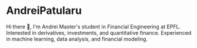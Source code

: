 # AndreiPatularu
Hi there 👋, I'm Andrei  Master's student in Financial Engineering at EPFL. Interested in derivatives, investments, and quantitative finance. Experienced in machine learning, data analysis, and financial modeling.
